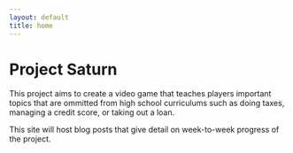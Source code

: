 ```yaml
---
layout: default
title: home
---
```


# Project Saturn

This project aims to create a video game that teaches players important topics that are ommitted from high school curriculums such as doing taxes, managing a credit score, or taking out a loan. 

This site will host blog posts that give detail on week-to-week progress of the project.

